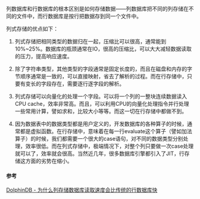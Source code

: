 列数据库和行数据库的根本区别是如何存储数据——列数据库把不同的列存储在不同的文件中，而行数据库是按行把数据存到同一个文件中。

列式存储的优点如下：

1. 列式存储把相同类型的数据归在一起，压缩比可以很高，通常能到10%~25%。数据库的瓶颈通常在IO，很高的压缩比，可以大大减轻数据读取的压力，提高响应速度。

2. 除了字符串类型，其他类型的字段通常是固定长度的，而且在磁盘和内存的字节顺序通常是一致的，可以直接映射，省去了解析的过程。而在行存储中，只要有变长的字段存在，需要逐行逐字段的解析。

3. 列式存储可以向量化的处理一个字段。可以将一个列的一整块连续数据读入CPU cache，效率非常高。而且，可以利用CPU的向量化处理指令并行处理一些常用计算，譬如求和，比较大小等等。而这一切在行存储中都做不到。

4. 因为数据表中的数据类型都是用户定义的，开发数据库的各种算子的时候，通常都是虚拟函数。在行存储中，意味着在每一行evaluate这个算子（譬如加法算子）的时候，我们都需要一个很大的case语句，对不同的数据类型分别处理，效率很低。而在列式存储中，极端情况下，对整个列只要做一次case处理就可以了，效率就会很高。当然近几年，很多数据库引擎都引入了JIT，行存储这方面的劣势在缩小。




#### 参考

[DolphinDB - 为什么列存储数据库读取速度会比传统的行数据库快](https://www.zhihu.com/question/29380943/answer/556258418)
